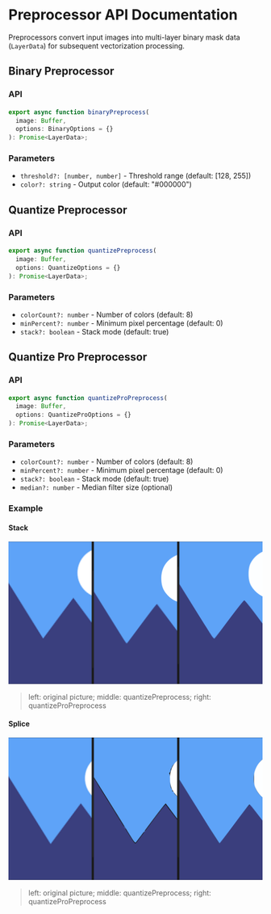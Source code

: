 # Preprocessor API Documentation

Preprocessors convert input images into multi-layer binary mask data (`LayerData`) for subsequent vectorization processing.

## Binary Preprocessor

### API

```typescript
export async function binaryPreprocess(
  image: Buffer,
  options: BinaryOptions = {}
): Promise<LayerData>;
```

### Parameters

- `threshold?: [number, number]` - Threshold range (default: [128, 255])
- `color?: string` - Output color (default: "#000000")

## Quantize Preprocessor

### API

```typescript
export async function quantizePreprocess(
  image: Buffer,
  options: QuantizeOptions = {}
): Promise<LayerData>;
```

### Parameters

- `colorCount?: number` - Number of colors (default: 8)
- `minPercent?: number` - Minimum pixel percentage (default: 0)
- `stack?: boolean` - Stack mode (default: true)

## Quantize Pro Preprocessor

### API

```typescript
export async function quantizeProPreprocess(
  image: Buffer,
  options: QuantizeProOptions = {}
): Promise<LayerData>;
```

### Parameters

- `colorCount?: number` - Number of colors (default: 8)
- `minPercent?: number` - Minimum pixel percentage (default: 0)
- `stack?: boolean` - Stack mode (default: true)
- `median?: number` - Median filter size (optional)

### Example

#### Stack

![stack.png](../image/photos-example-stack.png)
> left: original picture; middle: quantizePreprocess; right: quantizeProPreprocess

#### Splice

![stack.png](../image/photos-example-splice.png)
> left: original picture; middle: quantizePreprocess; right: quantizeProPreprocess
